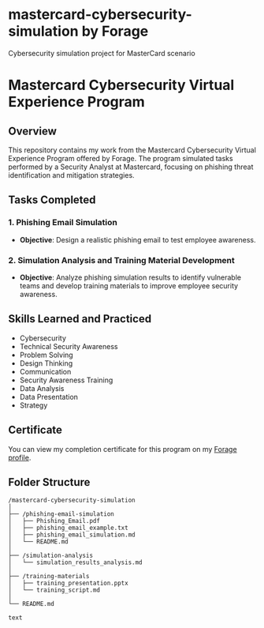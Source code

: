 # mastercard-cybersecurity-simulation by **Forage**

Cybersecurity simulation project for MasterCard scenario

# Mastercard Cybersecurity Virtual Experience Program

## Overview

This repository contains my work from the Mastercard Cybersecurity Virtual Experience Program offered by Forage. The program simulated tasks performed by a Security Analyst at Mastercard, focusing on phishing threat identification and mitigation strategies.

## Tasks Completed

### 1. Phishing Email Simulation

- **Objective**: Design a realistic phishing email to test employee awareness.

### 2. Simulation Analysis and Training Material Development

- **Objective**: Analyze phishing simulation results to identify vulnerable teams and develop training materials to improve employee security awareness.


## Skills Learned and Practiced

- Cybersecurity
- Technical Security Awareness
- Problem Solving
- Design Thinking
- Communication
- Security Awareness Training
- Data Analysis
- Data Presentation
- Strategy


## Certificate

You can view my completion certificate for this program on my [Forage profile](https://www.theforage.com/simulations/mastercard/cybersecurity-t8ye).


## Folder Structure

```text
/mastercard-cybersecurity-simulation
│
├── /phishing-email-simulation
│   ├── Phishing_Email.pdf
│   ├── phishing_email_example.txt
│   ├── phishing_email_simulation.md
│   └── README.md
│
├── /simulation-analysis
│   └── simulation_results_analysis.md
│
├── /training-materials
│   ├── training_presentation.pptx
│   └── training_script.md
│
└── README.md

text
